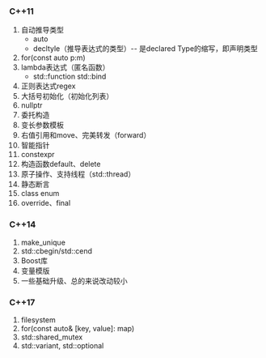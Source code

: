 ### C++11

1. 自动推导类型
   - auto
   - decltyle（推导表达式的类型）-- 是declared Type的缩写，即声明类型
2. for(const auto p:m)
3. lambda表达式（匿名函数）
   - std::function std::bind
4. 正则表达式regex
5. 大括号初始化（初始化列表）
6. nullptr
7. 委托构造
8. 变长参数模板
9. 右值引用和move、完美转发（forward）
10. 智能指针
11. constexpr
12. 构造函数default、delete
13. 原子操作、支持线程（std::thread）
14. 静态断言
15. class enum
16. override、final

### C++14

1. make_unique
2. std::cbegin/std::cend
3. Boost库
4. 变量模版
5. 一些基础升级、总的来说改动较小

### C++17

1. filesystem
2. for(const auto& [key, value]: map)
3. std::shared_mutex
4. std::variant, std::optional



